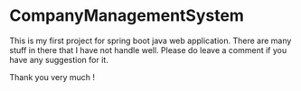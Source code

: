 # CompanyManagementSystem

This is my first project for spring boot java web application. 
There are many stuff in there that I have not handle well.
Please do leave a comment if you have any suggestion for it. 

Thank you very much !
